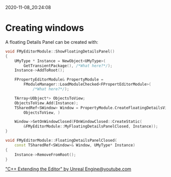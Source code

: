 2020-11-08_20:24:08

# Creating windows

A floating Details Panel can be created with:
```c++
void FMyEditorModule::ShowFloatingDetailsPanel()
{
    UMyType * Instance = NewObject<UMyType>(
        GetTransientPackage(), /*What here?*/);
    Instance->AddToRoot();

    FPropertyEditorModule& PropertyModule =
        FModuleManager::LoadModuleChecked<FPropertEditorModule>(
            /*What here?*/);

    TArray<UObject*> ObjectsToView;
    ObjectsToView.Add(Instance);
    TSharedRef<SWindow> Window = PropertyModule.CreateFloatingDetailsView(
        ObjectsToView, )

    Window->SetOnWindowClosed(FOnWindowClosed::CreateStatic(
        &FMyEditorModule::MyFloatingDetailsPanelClosed, Instance));
}

void FMyEditorModule::FloatingDetailsPanelClosed(
    const TSharedRef<SWindow>& Window, UMyType* Instance)
{
    Instance->RemoveFromRoot();
}

```


["C++ Extending the Editor" by Unreal Engine@youtube.com](https://youtu.be/zg_VstBxDi8?t=1012)
